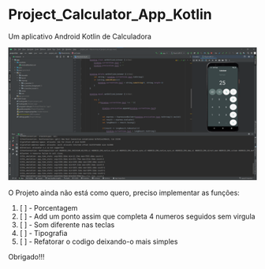 # Project_Calculator_App_Kotlin
Um aplicativo Android Kotlin de Calculadora


<img src="CalcPRO_image.png"/>


O Projeto ainda não está como quero, preciso implementar as funções:

<ol>

  <li>[ ] - Porcentagem </li>
  <li>[ ] - Add um ponto assim que completa 4 numeros seguidos sem virgula</li>
  <li>[ ] - Som diferente nas teclas</li>
  <li>[ ] - Tipografia</li>
  <li>[ ] - Refatorar o codigo deixando-o mais simples </li>

</ol>


Obrigado!!!
